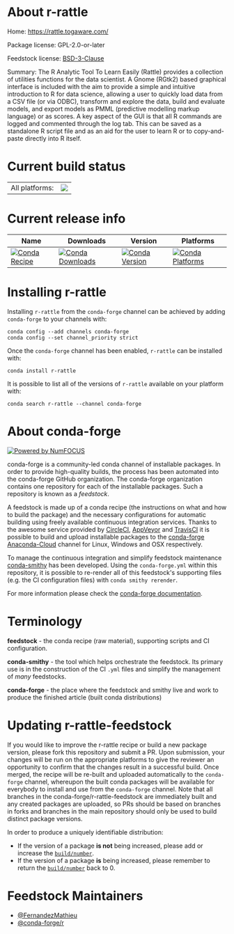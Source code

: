 About r-rattle
==============

Home: https://rattle.togaware.com/

Package license: GPL-2.0-or-later

Feedstock license: [BSD-3-Clause](https://github.com/conda-forge/r-rattle-feedstock/blob/main/LICENSE.txt)

Summary: The R Analytic Tool To Learn Easily (Rattle) provides a collection of utilities functions for the data scientist. A Gnome (RGtk2) based graphical interface is included with the aim to provide a simple and intuitive introduction to R for data science, allowing a user to quickly load data from a CSV file (or via ODBC), transform and explore the data, build and evaluate models, and export models as PMML (predictive modelling markup language) or as scores. A key aspect of the GUI is that all R commands are logged and commented through the log tab. This can be saved as a standalone R script file and as an aid for the user to learn R or to copy-and-paste directly into R itself.

Current build status
====================


<table><tr><td>All platforms:</td>
    <td>
      <a href="https://dev.azure.com/conda-forge/feedstock-builds/_build/latest?definitionId=11118&branchName=main">
        <img src="https://dev.azure.com/conda-forge/feedstock-builds/_apis/build/status/r-rattle-feedstock?branchName=main">
      </a>
    </td>
  </tr>
</table>

Current release info
====================

| Name | Downloads | Version | Platforms |
| --- | --- | --- | --- |
| [![Conda Recipe](https://img.shields.io/badge/recipe-r--rattle-green.svg)](https://anaconda.org/conda-forge/r-rattle) | [![Conda Downloads](https://img.shields.io/conda/dn/conda-forge/r-rattle.svg)](https://anaconda.org/conda-forge/r-rattle) | [![Conda Version](https://img.shields.io/conda/vn/conda-forge/r-rattle.svg)](https://anaconda.org/conda-forge/r-rattle) | [![Conda Platforms](https://img.shields.io/conda/pn/conda-forge/r-rattle.svg)](https://anaconda.org/conda-forge/r-rattle) |

Installing r-rattle
===================

Installing `r-rattle` from the `conda-forge` channel can be achieved by adding `conda-forge` to your channels with:

```
conda config --add channels conda-forge
conda config --set channel_priority strict
```

Once the `conda-forge` channel has been enabled, `r-rattle` can be installed with:

```
conda install r-rattle
```

It is possible to list all of the versions of `r-rattle` available on your platform with:

```
conda search r-rattle --channel conda-forge
```


About conda-forge
=================

[![Powered by
NumFOCUS](https://img.shields.io/badge/powered%20by-NumFOCUS-orange.svg?style=flat&colorA=E1523D&colorB=007D8A)](https://numfocus.org)

conda-forge is a community-led conda channel of installable packages.
In order to provide high-quality builds, the process has been automated into the
conda-forge GitHub organization. The conda-forge organization contains one repository
for each of the installable packages. Such a repository is known as a *feedstock*.

A feedstock is made up of a conda recipe (the instructions on what and how to build
the package) and the necessary configurations for automatic building using freely
available continuous integration services. Thanks to the awesome service provided by
[CircleCI](https://circleci.com/), [AppVeyor](https://www.appveyor.com/)
and [TravisCI](https://travis-ci.com/) it is possible to build and upload installable
packages to the [conda-forge](https://anaconda.org/conda-forge)
[Anaconda-Cloud](https://anaconda.org/) channel for Linux, Windows and OSX respectively.

To manage the continuous integration and simplify feedstock maintenance
[conda-smithy](https://github.com/conda-forge/conda-smithy) has been developed.
Using the ``conda-forge.yml`` within this repository, it is possible to re-render all of
this feedstock's supporting files (e.g. the CI configuration files) with ``conda smithy rerender``.

For more information please check the [conda-forge documentation](https://conda-forge.org/docs/).

Terminology
===========

**feedstock** - the conda recipe (raw material), supporting scripts and CI configuration.

**conda-smithy** - the tool which helps orchestrate the feedstock.
                   Its primary use is in the construction of the CI ``.yml`` files
                   and simplify the management of *many* feedstocks.

**conda-forge** - the place where the feedstock and smithy live and work to
                  produce the finished article (built conda distributions)


Updating r-rattle-feedstock
===========================

If you would like to improve the r-rattle recipe or build a new
package version, please fork this repository and submit a PR. Upon submission,
your changes will be run on the appropriate platforms to give the reviewer an
opportunity to confirm that the changes result in a successful build. Once
merged, the recipe will be re-built and uploaded automatically to the
`conda-forge` channel, whereupon the built conda packages will be available for
everybody to install and use from the `conda-forge` channel.
Note that all branches in the conda-forge/r-rattle-feedstock are
immediately built and any created packages are uploaded, so PRs should be based
on branches in forks and branches in the main repository should only be used to
build distinct package versions.

In order to produce a uniquely identifiable distribution:
 * If the version of a package **is not** being increased, please add or increase
   the [``build/number``](https://docs.conda.io/projects/conda-build/en/latest/resources/define-metadata.html#build-number-and-string).
 * If the version of a package **is** being increased, please remember to return
   the [``build/number``](https://docs.conda.io/projects/conda-build/en/latest/resources/define-metadata.html#build-number-and-string)
   back to 0.

Feedstock Maintainers
=====================

* [@FernandezMathieu](https://github.com/FernandezMathieu/)
* [@conda-forge/r](https://github.com/conda-forge/r/)

